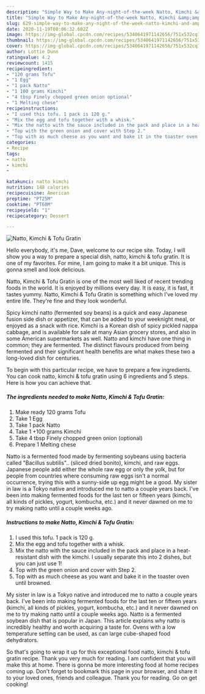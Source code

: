 ```yaml
---
description: "Simple Way to Make Any-night-of-the-week Natto, Kimchi &amp;amp; Tofu Gratin"
title: "Simple Way to Make Any-night-of-the-week Natto, Kimchi &amp;amp; Tofu Gratin"
slug: 629-simple-way-to-make-any-night-of-the-week-natto-kimchi-and-amp-tofu-gratin
date: 2020-11-19T08:06:32.602Z
image: https://img-global.cpcdn.com/recipes/5340641971142656/751x532cq70/natto-kimchi-tofu-gratin-recipe-main-photo.jpg
thumbnail: https://img-global.cpcdn.com/recipes/5340641971142656/751x532cq70/natto-kimchi-tofu-gratin-recipe-main-photo.jpg
cover: https://img-global.cpcdn.com/recipes/5340641971142656/751x532cq70/natto-kimchi-tofu-gratin-recipe-main-photo.jpg
author: Lottie Dunn
ratingvalue: 4.2
reviewcount: 1415
recipeingredient:
- "120 grams Tofu"
- "1 Egg"
- "1 pack Natto"
- "1 100 grams Kimchi"
- "4 tbsp Finely chopped green onion optional"
- "1 Melting chese"
recipeinstructions:
- "I used this tofu. 1 pack is 120 g."
- "Mix the egg and tofu together with a whisk."
- "Mix the natto with the sauce included in the pack and place in a heat-resistant dish with the kimchi. I usually separate this into 2 dishes, but you can just use 1!"
- "Top with the green onion and cover with Step 2."
- "Top with as much cheese as you want and bake it in the toaster oven until browned."
categories:
- Recipe
tags:
- natto
- kimchi
- 

katakunci: natto kimchi  
nutrition: 148 calories
recipecuisine: American
preptime: "PT25M"
cooktime: "PT60M"
recipeyield: "1"
recipecategory: Dessert

---
```



![Natto, Kimchi &amp; Tofu Gratin](https://img-global.cpcdn.com/recipes/5340641971142656/751x532cq70/natto-kimchi-tofu-gratin-recipe-main-photo.jpg)

Hello everybody, it's me, Dave, welcome to our recipe site. Today, I will show you a way to prepare a special dish, natto, kimchi &amp; tofu gratin. It is one of my favorites. For mine, I am going to make it a bit unique. This is gonna smell and look delicious.

Natto, Kimchi &amp; Tofu Gratin is one of the most well liked of recent trending foods in the world. It is enjoyed by millions every day. It is easy, it is fast, it tastes yummy. Natto, Kimchi &amp; Tofu Gratin is something which I've loved my entire life. They're fine and they look wonderful.

Spicy kimchi natto (fermented soy beans) is a quick and easy Japanese fusion side dish or appetizer, that can be added to your weeknight meal, or enjoyed as a snack with rice. Kimchi is a Korean dish of spicy pickled nappa cabbage, and is available for sale at many Asian grocery stores, and also in some American supermarkets as well. Natto and kimchi have one thing in common; they are fermented. The distinct flavours produced from being fermented and their significant health benefits are what makes these two a long-loved dish for centuries.


To begin with this particular recipe, we have to prepare a few ingredients. You can cook natto, kimchi &amp; tofu gratin using 6 ingredients and 5 steps. Here is how you can achieve that.

<!--inarticleads1-->

##### The ingredients needed to make Natto, Kimchi &amp; Tofu Gratin:

1. Make ready 120 grams Tofu
1. Take 1 Egg
1. Take 1 pack Natto
1. Take 1 +100 grams Kimchi
1. Take 4 tbsp Finely chopped green onion (optional)
1. Prepare 1 Melting chese


Natto is a fermented food made by fermenting soybeans using bacteria called &#34;Bacillus subtilis&#34;.. (sliced dried bonito), kimchi, and raw eggs. Japanese people add either the whole raw egg or only the yolk, but for people from countries where consuming raw eggs isn&#39;t a normal occurrence, trying this with a sunny-side up egg might be a good. My sister in law is a Tokyo native and introduced me to natto a couple years back. I&#39;ve been into making fermented foods for the last ten or fifteen years (kimchi, all kinds of pickles, yogurt, kombucha, etc.) and it never dawned on me to try making natto until a couple weeks ago. 

<!--inarticleads2-->

##### Instructions to make Natto, Kimchi &amp; Tofu Gratin:

1. I used this tofu. 1 pack is 120 g.
1. Mix the egg and tofu together with a whisk.
1. Mix the natto with the sauce included in the pack and place in a heat-resistant dish with the kimchi. I usually separate this into 2 dishes, but you can just use 1!
1. Top with the green onion and cover with Step 2.
1. Top with as much cheese as you want and bake it in the toaster oven until browned.


My sister in law is a Tokyo native and introduced me to natto a couple years back. I&#39;ve been into making fermented foods for the last ten or fifteen years (kimchi, all kinds of pickles, yogurt, kombucha, etc.) and it never dawned on me to try making natto until a couple weeks ago. Natto is a fermented soybean dish that is popular in Japan. This article explains why natto is incredibly healthy and worth acquiring a taste for. Ovens with a low temperature setting can be used, as can large cube-shaped food dehydrators. 

So that's going to wrap it up for this exceptional food natto, kimchi &amp; tofu gratin recipe. Thank you very much for reading. I am confident that you will make this at home. There is gonna be more interesting food at home recipes coming up. Don't forget to bookmark this page in your browser, and share it to your loved ones, friends and colleague. Thank you for reading. Go on get cooking!
